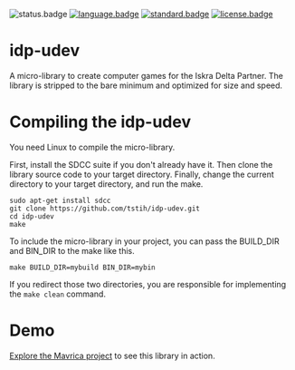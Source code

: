 ![status.badge] [![language.badge]][language.url] [![standard.badge]][standard.url] [![license.badge]][license.url]

# idp-udev

A micro-library to create computer games for the Iskra Delta Partner. The library is stripped to the bare minimum and optimized for size and speed.

# Compiling the idp-udev

You need Linux to compile the micro-library. 

First, install the SDCC suite if you don't already have it. Then clone the library source code to your target directory. Finally, change the current directory to your target directory, and run the make.
~~~
sudo apt-get install sdcc
git clone https://github.com/tstih/idp-udev.git
cd idp-udev
make
~~~
To include the micro-library in your project, you can pass the BUILD_DIR and BIN_DIR to the make like this. 
~~~
make BUILD_DIR=mybuild BIN_DIR=mybin
~~~
If you redirect those two directories, you are responsible for implementing the `make clean` command. 

# Demo

[Explore the Mavrica project](https://github.com/tstih/mavrica) to see this library in action.

[language.url]:   https://en.wikipedia.org/wiki/ANSI_C
[language.badge]: https://img.shields.io/badge/language-C-blue.svg

[standard.url]:   https://en.wikipedia.org/wiki/C89/
[standard.badge]: https://img.shields.io/badge/standard-C89-blue.svg

[license.url]:    https://github.com/tstih/idp-udev/blob/main/LICENSE
[license.badge]:  https://img.shields.io/badge/license-MIT-blue.svg

[status.badge]:  https://img.shields.io/badge/status-stable-green.svg
